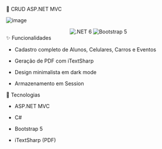 📘 CRUD ASP.NET MVC


![image](https://github.com/user-attachments/assets/84699277-a56d-4391-b8c8-e8b503c39c41)



<div align="center"> <img src="https://img.shields.io/badge/.NET-6.0-5C2D91?style=flat&logo=.net" alt=".NET 6"> <img src="https://img.shields.io/badge/Bootstrap-5-7952B3?style=flat&logo=bootstrap" alt="Bootstrap 5"> </div>
✨ Funcionalidades

- Cadastro completo de Alunos, Celulares, Carros e Eventos

- Geração de PDF com iTextSharp

- Design minimalista em dark mode

- Armazenamento em Session

🚀 Tecnologias

- ASP.NET MVC

- C#

- Bootstrap 5

- iTextSharp (PDF)
